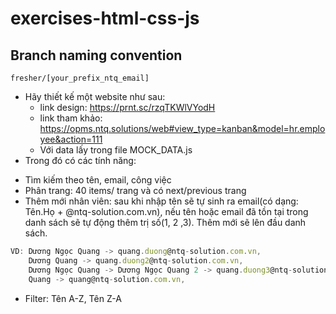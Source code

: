 # exercises-html-css-js

## Branch naming convention
`fresher/[your_prefix_ntq_email]`


- Hãy thiết kế một website như sau:
    + link design: https://prnt.sc/rzqTKWlVYodH
    + link tham khảo: https://opms.ntq.solutions/web#view_type=kanban&model=hr.employee&action=111
    + Với data lấy trong file MOCK_DATA.js
- Trong đó có các tính năng:
+ Tìm kiếm theo tên, email, công việc
+ Phân trang: 40 items/ trang và có next/previous trang 
+ Thêm mới nhân viên: sau khi nhập tên sẽ tự sinh ra email(có dạng: Tên.Họ + @ntq-solution.com.vn), nếu tên hoặc email đã tồn tại trong danh sách sẽ tự động thêm trị số(1, 2 ,3). Thêm mới sẽ lên đầu danh sách.
```js
VD: Dương Ngọc Quang -> quang.duong@ntq-solution.com.vn, 
    Dương Quang -> quang.duong2@ntq-solution.com.vn,
    Dương Ngọc Quang -> Dương Ngọc Quang 2 -> quang.duong3@ntq-solution.com.vn,
    Quang -> quang@ntq-solution.com.vn,
```
+ Filter: Tên A-Z, Tên Z-A
